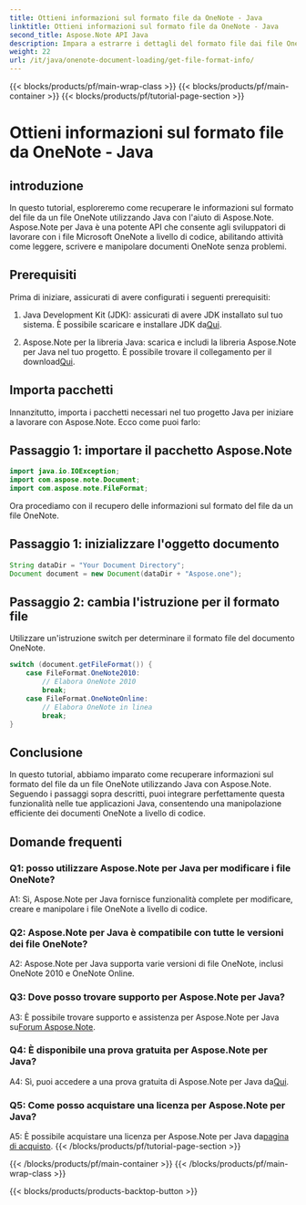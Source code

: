 ```yaml
---
title: Ottieni informazioni sul formato file da OneNote - Java
linktitle: Ottieni informazioni sul formato file da OneNote - Java
second_title: Aspose.Note API Java
description: Impara a estrarre i dettagli del formato file dai file OneNote in Java con Aspose.Note. Migliora le tue applicazioni Java seguendo questo tutorial completo.
weight: 22
url: /it/java/onenote-document-loading/get-file-format-info/
---
```


{{< blocks/products/pf/main-wrap-class >}}
{{< blocks/products/pf/main-container >}}
{{< blocks/products/pf/tutorial-page-section >}}

# Ottieni informazioni sul formato file da OneNote - Java

## introduzione

In questo tutorial, esploreremo come recuperare le informazioni sul formato del file da un file OneNote utilizzando Java con l'aiuto di Aspose.Note. Aspose.Note per Java è una potente API che consente agli sviluppatori di lavorare con i file Microsoft OneNote a livello di codice, abilitando attività come leggere, scrivere e manipolare documenti OneNote senza problemi.

## Prerequisiti

Prima di iniziare, assicurati di avere configurati i seguenti prerequisiti:

1.  Java Development Kit (JDK): assicurati di avere JDK installato sul tuo sistema. È possibile scaricare e installare JDK da[Qui](https://www.oracle.com/java/technologies/javase-jdk11-downloads.html).

2.  Aspose.Note per la libreria Java: scarica e includi la libreria Aspose.Note per Java nel tuo progetto. È possibile trovare il collegamento per il download[Qui](https://releases.aspose.com/note/java/).

## Importa pacchetti

Innanzitutto, importa i pacchetti necessari nel tuo progetto Java per iniziare a lavorare con Aspose.Note. Ecco come puoi farlo:

## Passaggio 1: importare il pacchetto Aspose.Note

```java
import java.io.IOException;
import com.aspose.note.Document;
import com.aspose.note.FileFormat;
```

Ora procediamo con il recupero delle informazioni sul formato del file da un file OneNote.

## Passaggio 1: inizializzare l'oggetto documento

```java
String dataDir = "Your Document Directory";
Document document = new Document(dataDir + "Aspose.one");
```

## Passaggio 2: cambia l'istruzione per il formato file

Utilizzare un'istruzione switch per determinare il formato file del documento OneNote.

```java
switch (document.getFileFormat()) {
    case FileFormat.OneNote2010:
        // Elabora OneNote 2010
        break;
    case FileFormat.OneNoteOnline:
        // Elabora OneNote in linea
        break;
}
```

## Conclusione

In questo tutorial, abbiamo imparato come recuperare informazioni sul formato del file da un file OneNote utilizzando Java con Aspose.Note. Seguendo i passaggi sopra descritti, puoi integrare perfettamente questa funzionalità nelle tue applicazioni Java, consentendo una manipolazione efficiente dei documenti OneNote a livello di codice.

## Domande frequenti

### Q1: posso utilizzare Aspose.Note per Java per modificare i file OneNote?

A1: Sì, Aspose.Note per Java fornisce funzionalità complete per modificare, creare e manipolare i file OneNote a livello di codice.

### Q2: Aspose.Note per Java è compatibile con tutte le versioni dei file OneNote?

A2: Aspose.Note per Java supporta varie versioni di file OneNote, inclusi OneNote 2010 e OneNote Online.

### Q3: Dove posso trovare supporto per Aspose.Note per Java?

A3: È possibile trovare supporto e assistenza per Aspose.Note per Java su[Forum Aspose.Note](https://forum.aspose.com/c/note/28).

### Q4: È disponibile una prova gratuita per Aspose.Note per Java?

 A4: Sì, puoi accedere a una prova gratuita di Aspose.Note per Java da[Qui](https://releases.aspose.com/).

### Q5: Come posso acquistare una licenza per Aspose.Note per Java?

 A5: È possibile acquistare una licenza per Aspose.Note per Java da[pagina di acquisto](https://purchase.aspose.com/buy).
{{< /blocks/products/pf/tutorial-page-section >}}

{{< /blocks/products/pf/main-container >}}
{{< /blocks/products/pf/main-wrap-class >}}

{{< blocks/products/products-backtop-button >}}
